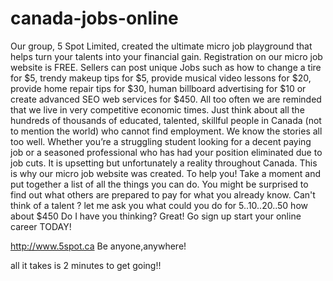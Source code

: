canada-jobs-online
==================

Our group, 5 Spot Limited, created the ultimate micro job playground that helps turn your talents into your financial gain. Registration on our micro job website is FREE. Sellers can post unique Jobs such as how to change a tire for $5, trendy makeup tips for $5, provide musical video lessons for $20, provide home repair tips for $30, human billboard advertising for $10 or create advanced SEO web services for $450.
All too often we are reminded that we live in very competitive economic times. Just think about all the hundreds of thousands of educated, talented, skillful people in Canada (not to mention the world) who cannot find employment. We know the stories all too well. Whether you’re a struggling student looking for a decent paying job or a seasoned professional who has had your position eliminated due to job cuts. It is upsetting but unfortunately a reality throughout Canada. 
This is why our micro job website was created. To help you!
Take a moment and put together a list of all the things you can do.
You might be surprised to find out what others are prepared to pay for what you already know.
Can't think of a talent ? let me ask you what could you do for $5..$10..$20..$50 how about $450
Do I have you thinking? Great!
Go sign up start your online career TODAY! 

http://www.5spot.ca
Be anyone,anywhere!

all it takes is 2 minutes to get going!!
